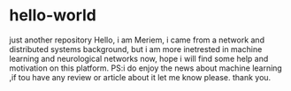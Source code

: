 # hello-world
just another repository
Hello, i am Meriem, i came from a network and distributed systems background, but i am more inetrested in machine learning and neurological networks now, hope i will find some help and motivation on this platform.
PS:i do enjoy the news about machine learning ,if tou have any review or article about it let me know please.
thank you.
